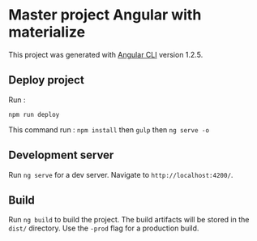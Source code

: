# Master project Angular with materialize

This project was generated with [Angular CLI](https://github.com/angular/angular-cli) version 1.2.5.

## Deploy project
Run :
```cli
npm run deploy  
```
This command run : `npm install` then `gulp` then `ng serve -o`

## Development server

Run `ng serve` for a dev server. Navigate to `http://localhost:4200/`.

## Build

Run `ng build` to build the project. The build artifacts will be stored in the `dist/` directory. Use the `-prod` flag for a production build.
